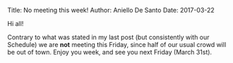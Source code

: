 Title: No meeting this week!
Author: Aniello De Santo
Date: 2017-03-22

Hi all!

Contrary to what was stated in my last post (but consistently with our Schedule) we are **not** meeting this Friday, since half of our usual crowd will be out of town.
Enjoy you week, and see you next Friday (March 31st).
